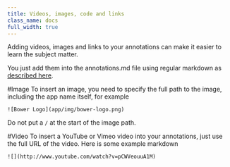 ```yaml
---
title: Videos, images, code and links
class_name: docs
full_width: true
---
```


Adding videos, images and links to your annotations can make it easier to learn the subject matter.

You just add them into the annotations.md file using regular markdown as [described here](/docs/annotations/md-overview/). 

#Image
To insert an image, you need to specify the full path to the image, including the app name itself, for example

`![Bower Logo](app/img/bower-logo.png)`

Do not put a `/` at the start of the image path.

#Video
To insert a YouTube or Vimeo video into your annotations, just use the full URL of the video. Here is some example markdown

`![](http://www.youtube.com/watch?v=pCWVeouuA1M)`

